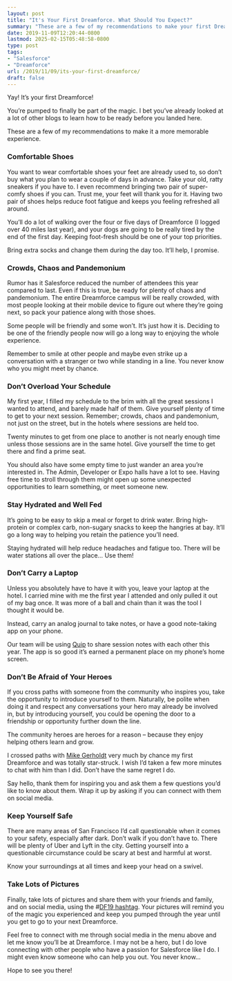 ```yaml
---
layout: post
title: "It's Your First Dreamforce. What Should You Expect?"
summary: "These are a few of my recommendations to make your first Dreamforce a more memorable experience."
date: 2019-11-09T12:20:44-0800
lastmod: 2025-02-15T05:48:58-0800
type: post
tags:
- "Salesforce"
- "Dreamforce"
url: /2019/11/09/its-your-first-dreamforce/
draft: false
---
```


Yay! It’s your first Dreamforce!

You’re pumped to finally be part of the magic. I bet you’ve already looked at a lot of other blogs to learn how to be ready before you landed here.

These are a few of my recommendations to make it a more memorable experience.

### Comfortable Shoes

You want to wear comfortable shoes your feet are already used to, so don’t buy what you plan to wear a couple of days in advance. Take your old, ratty sneakers if you have to. I even recommend bringing two pair of super-comfy shoes if you can. Trust me, your feet will thank you for it. Having two pair of shoes helps reduce foot fatigue and keeps you feeling refreshed all around.

You’ll do a lot of walking over the four or five days of Dreamforce (I logged over 40 miles last year), and your dogs are going to be really tired by the end of the first day. Keeping foot-fresh should be one of your top priorities.

Bring extra socks and change them during the day too. It’ll help, I promise.

### Crowds, Chaos and Pandemonium

Rumor has it Salesforce reduced the number of attendees this year compared to last. Even if this is true, be ready for plenty of chaos and pandemonium. The entire Dreamforce campus will be really crowded, with most people looking at their mobile device to figure out where they’re going next, so pack your patience along with those shoes.

Some people will be friendly and some won’t. It’s just how it is. Deciding to be one of the friendly people now will go a long way to enjoying the whole experience.

Remember to smile at other people and maybe even strike up a conversation with a stranger or two while standing in a line. You never know who you might meet by chance.

### Don’t Overload Your Schedule

My first year, I filled my schedule to the brim with all the great sessions I wanted to attend, and barely made half of them. Give yourself plenty of time to get to your next session. Remember; crowds, chaos and pandemonium, not just on the street, but in the hotels where sessions are held too.

Twenty minutes to get from one place to another is not nearly enough time unless those sessions are in the same hotel. Give yourself the time to get there and find a prime seat.

You should also have some empty time to just wander an area you’re interested in. The Admin, Developer or Expo halls have a lot to see. Having free time to stroll through them might open up some unexpected opportunities to learn something, or meet someone new.

### Stay Hydrated and Well Fed

It’s going to be easy to skip a meal or forget to drink water. Bring high-protein or complex carb, non-sugary snacks to keep the hangries at bay. It’ll go a long way to helping you retain the patience you’ll need.

Staying hydrated will help reduce headaches and fatigue too. There will be water stations all over the place… Use them!

### Don’t Carry a Laptop

Unless you absolutely have to have it with you, leave your laptop at the hotel. I carried mine with me the first year I attended and only pulled it out of my bag once. It was more of a ball and chain than it was the tool I thought it would be.

Instead, carry an analog journal to take notes, or have a good note-taking app on your phone.

Our team will be using [Quip](https://quip.com) to share session notes with each other this year. The app is so good it’s earned a permanent place on my phone’s home screen.

### Don’t Be Afraid of Your Heroes

If you cross paths with someone from the community who inspires you, take the opportunity to introduce yourself to them. Naturally, be polite when doing it and respect any conversations your hero may already be involved in, but by introducing yourself, you could be opening the door to a friendship or opportunity further down the line.

The community heroes are heroes for a reason – because they enjoy helping others learn and grow.

I crossed paths with [Mike Gerholdt](https://twitter.com/MikeGerholdt) very much by chance my first Dreamforce and was totally star-struck. I wish I’d taken a few more minutes to chat with him than I did. Don’t have the same regret I do.

Say hello, thank them for inspiring you and ask them a few questions you’d like to know about them. Wrap it up by asking if you can connect with them on social media.

### Keep Yourself Safe

There are many areas of San Francisco I’d call questionable when it comes to your safety, especially after dark. Don’t walk if you don’t have to. There will be plenty of Uber and Lyft in the city. Getting yourself into a questionable circumstance could be scary at best and harmful at worst.

Know your surroundings at all times and keep your head on a swivel.

### Take Lots of Pictures

Finally, take lots of pictures and share them with your friends and family, and on social media, using the #[DF19 hashtag](https://twitter.com/hashtag/DF19). Your pictures will remind you of the magic you experienced and keep you pumped through the year until you get to go to your next Dreamforce.

Feel free to connect with me through social media in the menu above and let me know you’ll be at Dreamforce. I may not be a hero, but I do love connecting with other people who have a passion for Salesforce like I do. I might even know someone who can help you out. You never know…

Hope to see you there!
